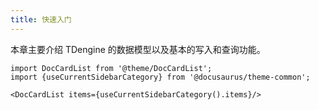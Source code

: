 ```yaml
---
title: 快速入门
---
```


本章主要介绍 TDengine 的数据模型以及基本的写入和查询功能。

```mdx-code-block
import DocCardList from '@theme/DocCardList';
import {useCurrentSidebarCategory} from '@docusaurus/theme-common';

<DocCardList items={useCurrentSidebarCategory().items}/>
```